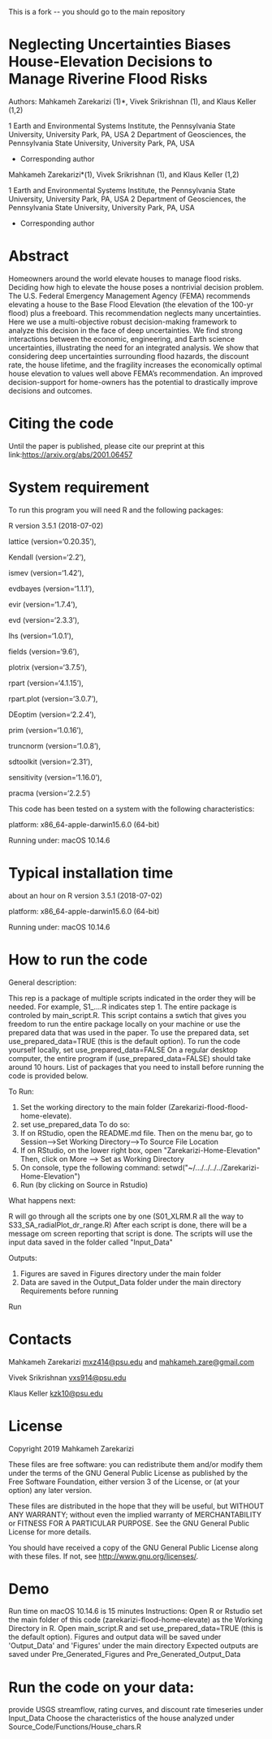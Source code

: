 This is a fork -- you should go to the main repository

# Neglecting Uncertainties Biases House-Elevation Decisions to Manage Riverine Flood Risks 

Authors: Mahkameh Zarekarizi (1)*, Vivek Srikrishnan (1), and Klaus Keller (1,2)

1 Earth and Environmental Systems Institute, the Pennsylvania State University, University Park, PA, USA
2 Department of Geosciences, the Pennsylvania State University, University Park, PA, USA

* Corresponding author

Mahkameh Zarekarizi*(1), Vivek Srikrishnan (1), and Klaus Keller (1,2)

1 Earth and Environmental Systems Institute, the Pennsylvania State University, 
University Park, PA, USA
2 Department of Geosciences, the Pennsylvania State University, University Park, PA, USA

* Corresponding author 

# Abstract
Homeowners around the world elevate houses to manage flood risks. Deciding how high to elevate the house poses a nontrivial decision problem. The U.S. Federal Emergency Management Agency (FEMA) recommends elevating a house to the Base Flood Elevation (the elevation of the 100-yr flood) plus a freeboard. This recommendation neglects many uncertainties. Here we use a multi-objective robust decision-making framework to analyze this decision in the face of deep uncertainties. We find strong interactions between the economic, engineering, and Earth science uncertainties, illustrating the need for an integrated analysis. We show that considering deep uncertainties surrounding flood hazards, the discount rate, the house lifetime, and the fragility increases the economically optimal house elevation to values well above FEMA’s recommendation. An improved decision-support for home-owners has the potential to drastically improve decisions and outcomes. 

# Citing the code
Until the paper is published, please cite our preprint at this link:https://arxiv.org/abs/2001.06457  

# System requirement 
To run this program you will need R and the following packages: 

R version 3.5.1 (2018-07-02)

lattice (version=‘0.20.35’),

Kendall (version=‘2.2’),

ismev (version=‘1.42’),

evdbayes (version=‘1.1.1’),

evir (version=‘1.7.4’),

evd (version=‘2.3.3’),

lhs (version=‘1.0.1’),

fields (version=‘9.6’),

plotrix (version=‘3.7.5’),

rpart (version=‘4.1.15’),

rpart.plot (version=‘3.0.7’),

DEoptim (version=‘2.2.4’),

prim (version=‘1.0.16’),

truncnorm (version=‘1.0.8’),

sdtoolkit (version=‘2.31’),

sensitivity (version=‘1.16.0’),

pracma (version=‘2.2.5’)

This code has been tested on a system with the following characteristics:

platform: x86_64-apple-darwin15.6.0 (64-bit) 

Running under: macOS  10.14.6

# Typical installation time
about an hour on R version 3.5.1 (2018-07-02)

platform: x86_64-apple-darwin15.6.0 (64-bit) 

Running under: macOS  10.14.6

# How to run the code 
General description:

This rep is a package of multiple scripts indicated in the order they will be needed. For example, S1_....R indicates step 1.
The entire package is controled by main_script.R. This script contains a swtich that gives you freedom to run the entire package locally on your machine or use the prepared data that was used in the paper.
To use the prepared data, set use_prepared_data=TRUE (this is the default option). To run the code yourself locally, set use_prepared_data=FALSE
On a regular desktop computer, the entire program if (use_prepared_data=FALSE) should take around 10 hours.
List of packages that you need to install before running the code is provided below.

To Run:
1. Set the working directory to the main folder (Zarekarizi-flood-flood-home-elevate).
2. set use_prepared_data
To do so:
1. If on RStudio, open the README.md file. Then on the menu bar, go to
Session-->Set Working Directory-->To Source File Location
2. If on RStudio, on the lower right box, open "Zarekarizi-Home-Elevation"
Then, click on More --> Set as Working Directory
3. On console, type the following command:
setwd("~/.../../../../Zarekarizi-Home-Elevation")
4. Run (by clicking on Source in Rstudio)


What happens next:

R will go through all the scripts one by one (S01_XLRM.R all the way to  S33_SA_radialPlot_dr_range.R)
After each script is done, there will be a message om screen reporting that script is done.
The scripts will use the input data saved in the folder called "Input_Data"

Outputs:

1. Figures are saved in Figures directory under the main folder
2. Data are saved in the Output_Data folder under the main directory
Requirements before running

Run 

# Contacts 
Mahkameh Zarekarizi mxz414@psu.edu and mahkameh.zare@gmail.com

Vivek Srikrishnan vxs914@psu.edu

Klaus Keller kzk10@psu.edu

# License
Copyright 2019 Mahkameh Zarekarizi

These files are free software: you can redistribute them and/or modify them under the terms of the GNU General Public License as published by the Free Software Foundation, either version 3 of the License, or (at your option) any later version.

These files are distributed in the hope that they will be useful, but WITHOUT ANY WARRANTY; without even the implied warranty of MERCHANTABILITY or FITNESS FOR A PARTICULAR PURPOSE. See the GNU General Public License for more details.

You should have received a copy of the GNU General Public License along with these files. If not, see http://www.gnu.org/licenses/.
 
 # Demo
 Run time on macOS  10.14.6 is 15 minutes
 Instructions:
Open R or Rstudio
set the main folder of this code (zarekarizi-flood-home-elevate) as the Working Directory in R.
Open main_script.R and set use_prepared_data=TRUE (this is the default option). 
Figures and output data will be saved under 'Output_Data' and 'Figures' under the main directory
Expected outputs are saved under Pre_Generated_Figures and Pre_Generated_Output_Data

# Run the code on your data:
provide USGS streamflow, rating curves, and discount rate timeseries under Input_Data 
Choose the characteristics of the house analyzed under Source_Code/Functions/House_chars.R

